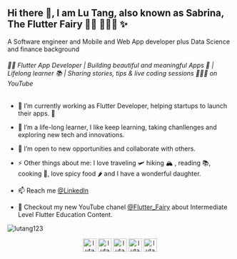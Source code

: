 <h2 > Hi there 🤗, I am Lu Tang, also known as Sabrina, The Flutter Fairy 🧚‍♀️ 👩🏻‍💻 ✨ </h2>
<p >A Software engineer and Mobile and Web App developer plus Data Science and finance background</p> 

<h6 > 🧚‍♀️ Flutter App Developer | Building beautiful and meaningful Apps 📱 | Lifelong learner 📚 | Sharing stories, tips & live coding sessions 👩🏻‍💻 on YouTube </h6>

- 🔭 I’m currently working as Flutter Developer, helping startups to launch their apps. 🚀
- 🌱 I’m a life-long learner, I like keep learning, taking chanllenges and exploring new tech and innovations.
- 👯 I’m open to new opportunities and collaborate with others.
- ⚡ Other things about me: I love traveling 🛩 hiking 🏔 , reading 📚, cooking 🥘, love spicy food 🌶 and I have a wonderful daughter.

- 📫 Reach me [@LinkedIn](https://linkedin.com/in/lutang123)

- 👀 Checkout my new YouTube chanel [@Flutter_Fairy](https://www.youtube.com/channel/UCREeNdRLjKigA5XlQyt0-CA) about Intermediate Level Flutter Education Content. 


<p align="left"> <img src="https://komarev.com/ghpvc/?username=lutang123" alt="lutang123" /> </p>

<!-- <a href="https://github.com/lutang123/github-readme-stats">
  <img align="center" src="https://github-readme-stats.vercel.app/api/pin/?username=lutang123&repo=github-readme-stats" />
</a> -->
<!-- <a href="https://github.com/lutang123/Flutter-MobileApp-Projects">
  <img align="center" src="https://github-readme-stats.vercel.app/api/pin/?username=lutang123&repo=Flutter-MobileApp-Projects" />
</a> -->

<!-- Featured Project: 
[![Readme Card](https://github-readme-stats.vercel.app/api/pin/?username=lutang123&repo=Flutter-MobileApp-Projects&show_owner=true&theme=dracula)](https://github.com/lutang123/Flutter-MobileApp-Projects) -->


<!-- ### Contact me: -->
<p align="center">
<a href="https://www.youtube.com/channel/UCREeNdRLjKigA5XlQyt0-CA"><img align="center" src="https://cdn.jsdelivr.net/npm/simple-icons@3.0.1/icons/youtube.svg" alt="lutang" height="30" width="30" /></a>
<a href="https://twitter.com/TheFlutterFairy"><img align="center" src="https://cdn.jsdelivr.net/npm/simple-icons@3.0.1/icons/twitter.svg" alt="lutang" height="30" width="30" /></a>
<a href="https://linkedin.com/in/lutang123"><img align="center" src="https://cdn.jsdelivr.net/npm/simple-icons@3.0.1/icons/linkedin.svg" alt="lutang" height="30" width="30" /></a>
<a href="https://www.facebook.com/lu.tang.1422"><img align="center" src="https://cdn.jsdelivr.net/npm/simple-icons@3.0.1/icons/facebook.svg" alt="lutang" height="30" width="30" /></a>
<a href="https://www.instagram.com/superhost_sabrina/"><img align="center" src="https://cdn.jsdelivr.net/npm/simple-icons@3.0.1/icons/instagram.svg" alt="lutang" height="30" width="30" /></a>
</p>


